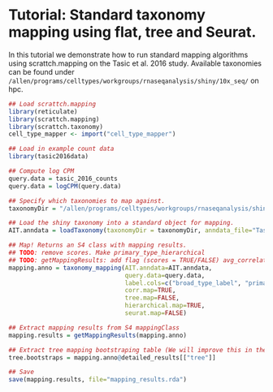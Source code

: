 # Tutorial: Standard taxonomy mapping using flat, tree and Seurat.

In this tutorial we demonstrate how to run standard mapping algorithms using scrattch.mapping on the Tasic et al. 2016 study. Available taxonomies can be found under `/allen/programs/celltypes/workgroups/rnaseqanalysis/shiny/10x_seq/` on hpc.

```R
## Load scrattch.mapping
library(reticulate)
library(scrattch.mapping)
library(scrattch.taxonomy)
cell_type_mapper <- import("cell_type_mapper")

## Load in example count data
library(tasic2016data)

## Compute log CPM
query.data = tasic_2016_counts
query.data = logCPM(query.data)

## Specify which taxonomies to map against.
taxonomyDir = "/allen/programs/celltypes/workgroups/rnaseqanalysis/shiny/10x_seq/tasic_2016"

## Load the shiny taxonomy into a standard object for mapping.
AIT.anndata = loadTaxonomy(taxonomyDir = taxonomyDir, anndata_file="Tasic2016.h5ad")

## Map! Returns an S4 class with mapping results.
## TODO: remove scores. Make primary_type_hierarchical
## TODO: getMappingResults: add flag (scores = TRUE/FALSE) avg_correlation.hierarchical.broad_type_label
mapping.anno = taxonomy_mapping(AIT.anndata=AIT.anndata,
                                query.data=query.data,
                                label.cols=c("broad_type_label", "primary_type_label"), ## Which obs in AIT.anndata contain annotations to map. E.g. "class", "subclass", etc.
                                corr.map=TRUE,
                                tree.map=FALSE,
                                hierarchical.map=TRUE,
                                seurat.map=FALSE)

## Extract mapping results from S4 mappingClass
mapping.results = getMappingResults(mapping.anno)

## Extract tree mapping bootstraping table (We will improve this in the near future.)
tree.bootstraps = mapping.anno@detailed_results[["tree"]]

## Save
save(mapping.results, file="mapping_results.rda")
```